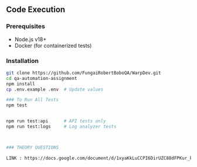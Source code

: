 ## Code Execution  
### Prerequisites  
- Node.js v18+  
- Docker (for containerized tests)  

### Installation  
```bash
git clone https://github.com/FungaiRobertBoboQA/WarpDev.git
cd qa-automation-assignment
npm install
cp .env.example .env  # Update values

### To Run All Tests
npm test


npm run test:api      # API tests only
npm run test:logs     # Log analyzer tests



### THEORY QUESTIONS 

LINK : https://docs.google.com/document/d/1xyaKkLuCCPI6DirUZC88dFPKur_knQsS2mxzl0uKC1o/edit?usp=sharing